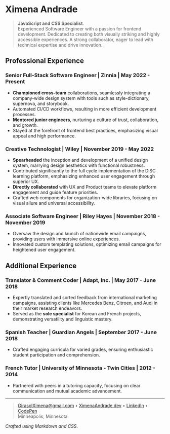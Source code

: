 # Ximena Andrade

> **JavaScript and CSS Specialist**.\
> Experienced Software Engineer with a passion for frontend development. Dedicated to creating both visually striking and highly accessible experiences. A strong collaborator, eager to lead with technical expertise and drive innovation.

## Professional Experience

### Senior Full-Stack Software Engineer | Zinnia | May 2022 - Present

- **Championed cross-team** collaborations, seamlessly integrating a company-wide design system with tools such as style-dictionary, supernova, and storybook.
- Automated CI/CD workflows, resulting in more efficient development processes.
- **Mentored junior engineers**, nurturing a culture of trust, collaboration, and growth.
- Stayed at the forefront of frontend best practices, emphasizing visual appeal and high performance.

### Creative Technologist | Wiley | November 2019 - May 2022

- **Spearheaded** the inception and development of a unified design system, marrying design aesthetics with functional robustness.
- Contributed significantly to the full cycle implementation of the DiSC learning platform, emphasizing enhanced user engagement through superior UX.
- **Directly collaborated** with UX and Product teams to elevate platform engagement and guide feature priorities.
- Crafted web components for organization-wide libraries, focusing on visual allure and universal accessibility.

### Associate Software Engineer | Riley Hayes | November 2018 - November 2019

- Oversaw the design and launch of nationwide email campaigns, providing users with immersive online experiences.
- Innovated custom templating solutions, optimizing email campaigns for heightened user engagement.

## Additional Experience

### Translator & Comment Coder | Adapt, Inc. | May 2017 - June 2018

- Expertly translated and sorted feedback from international marketing campaigns, assisting clients like Mercedes Benz, Citroen, and Audi in their market research endeavors.
- Served as the **sole specialist** for Korean and French projects, demonstrating versatility and linguistic mastery.

### Spanish Teacher | Guardian Angels | September 2017 - June 2018

- Crafted engaging curricula for varied grades, ensuring enthusiastic student participation and comprehension.

### French Tutor | University of Minnesota - Twin Cities | 2012 - 2014

- Partnered with peers in a tutoring capacity, focusing on clear communication and mutual academic advancement.

---

> <GirasolXimena@gmail.com> • [XimenaAndrade.dev](https://ximenaandrade.dev) • [LinkedIn](https://www.linkedin.com/in/srobertandrade) • [CodePen](https://codepen.io/abstract_code)\
> Minneapolis, Minnesota

*Crafted using Markdown and CSS.*
